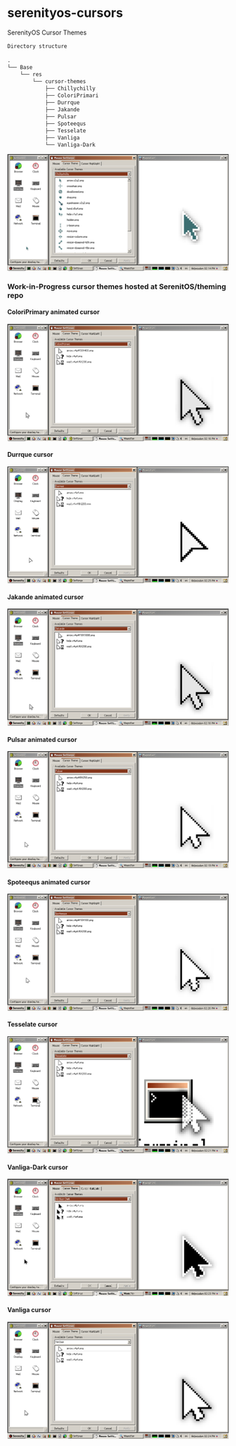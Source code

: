 # serenityos-cursors
SerenityOS Cursor Themes

```
Directory structure

.
└── Base
    └── res
        └── cursor-themes
            ├── Chillychilly
            ├── ColoriPrimari
            ├── Durrque
            ├── Jakande
            ├── Pulsar
            ├── Spoteequs
            ├── Tesselate
            ├── Vanliga
            └── Vanliga-Dark
```

![Chillychilly](https://github.com/djwisdom/digital-assets/blob/d0beffc578d75f1d312747eb8143af424d2c61ac/cursors/cursor-Chillychilly.png)

### Work-in-Progress cursor themes hosted at SerenitOS/theming repo
#### ColoriPrimary animated cursor
![ColoriPrimary](https://github.com/djwisdom/digital-assets/blob/d0beffc578d75f1d312747eb8143af424d2c61ac/cursors/cursor-ColoriPrimary.png)

#### Durrque cursor
![Durrque](https://github.com/djwisdom/digital-assets/blob/d0beffc578d75f1d312747eb8143af424d2c61ac/cursors/cursor-Durrque.png)

#### Jakande animated cursor
![Jakande](https://github.com/djwisdom/digital-assets/blob/d0beffc578d75f1d312747eb8143af424d2c61ac/cursors/cursor-Jakande.png)

#### Pulsar animated cursor
![Pulsar](https://github.com/djwisdom/digital-assets/blob/d0beffc578d75f1d312747eb8143af424d2c61ac/cursors/cursor-Pulsar.png)

#### Spoteequs animated cursor
![Spoteequs](https://github.com/djwisdom/digital-assets/blob/d0beffc578d75f1d312747eb8143af424d2c61ac/cursors/cursor-Spoteequs.png)

#### Tesselate cursor
![Tesselate](https://github.com/djwisdom/digital-assets/blob/d0beffc578d75f1d312747eb8143af424d2c61ac/cursors/cursor-Tesselate.png)

#### Vanliga-Dark cursor
![Vanliga-Dark](https://github.com/djwisdom/digital-assets/blob/d0beffc578d75f1d312747eb8143af424d2c61ac/cursors/cursor-Vanliga-Dark.png)

#### Vanliga cursor
![Vanliga](https://github.com/djwisdom/digital-assets/blob/d0beffc578d75f1d312747eb8143af424d2c61ac/cursors/cursor-Vanliga.png)
